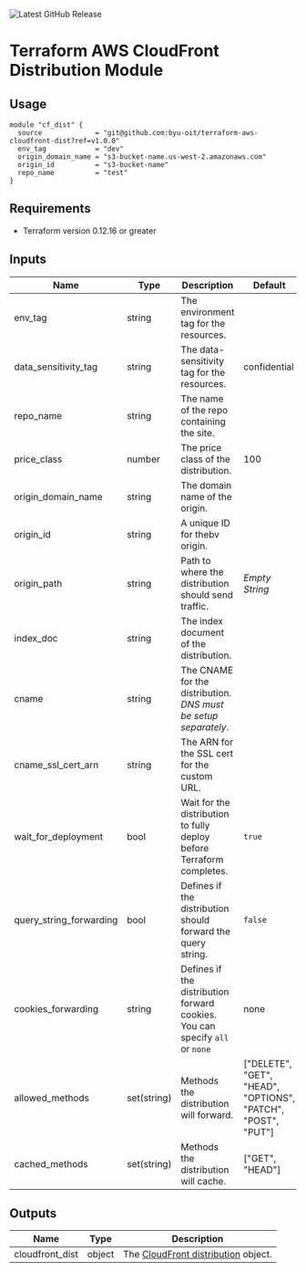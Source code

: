 ![Latest GitHub Release](https://img.shields.io/github/v/release/byu-oit/terraform-aws-cloudfront-dist?sort=semver)

# Terraform AWS CloudFront Distribution Module
 
## Usage

```hcl
module "cf_dist" {
  source             = "git@github.com:byu-oit/terraform-aws-cloudfront-dist?ref=v1.0.0"
  env_tag            = "dev"
  origin_domain_name = "s3-bucket-name.us-west-2.amazonaws.com"
  origin_id          = "s3-bucket-name"
  repo_name          = "test"
}
```

## Requirements

* Terraform version 0.12.16 or greater

## Inputs

| Name | Type | Description | Default |
| --- | --- | --- | --- |
| env_tag | string | The environment tag for the resources. |
| data_sensitivity_tag | string | The data-sensitivity tag for the resources. | confidential |
| repo_name | string | The name of the repo containing the site. |
| price_class | number | The price class of the distribution. | 100 |
| origin_domain_name | string | The domain name of the origin. |
| origin_id | string | A unique ID for thebv origin. |
| origin_path | string | Path to where the distribution should send traffic. | *Empty String* |
| index_doc | string | The index document of the distribution. |
| cname | string | The CNAME for the distribution. *DNS must be setup separately*. |
| cname_ssl_cert_arn | string | The ARN for the SSL cert for the custom URL. |
| wait_for_deployment | bool | Wait for the distribution to fully deploy before Terraform completes. | `true` |
| query_string_forwarding | bool | Defines if the distribution should forward the query string. | `false` |
| cookies_forwarding | string | Defines if the distribution forward cookies. You can specify `all` or `none` | none |
| allowed_methods | set(string) | Methods the distribution will forward. | ["DELETE", "GET", "HEAD", "OPTIONS", "PATCH", "POST", "PUT"] |
| cached_methods | set(string) | Methods the distribution will cache. | ["GET", "HEAD"] |

## Outputs

| Name | Type | Description |
| --- | --- | --- |
| cloudfront_dist | object | The [CloudFront distribution](https://www.terraform.io/docs/providers/aws/r/cloudfront_distribution.html#attribute-reference) object. |

